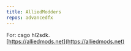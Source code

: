 ```yaml
---
title: AlliedModders
repos: advancedfx
---
```

For: csgo hl2sdk.  
[https://alliedmods.net](https://alliedmods.net)